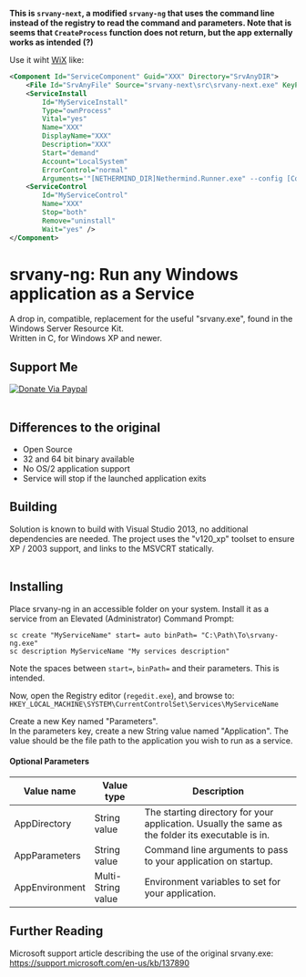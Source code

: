 **This is `srvany-next`, a modified `srvany-ng` that uses the command line instead of the registry to
read the command and parameters. Note that is seems that `CreateProcess` function does not return,
but the app externally works as intended (?)**

Use it wiht [WiX](https://wixtoolset.org) like:

```xml
<Component Id="ServiceComponent" Guid="XXX" Directory="SrvAnyDIR">
    <File Id="SrvAnyFile" Source="srvany-next\src\srvany-next.exe" KeyPath="yes" />
    <ServiceInstall
        Id="MyServiceInstall"
        Type="ownProcess"
        Vital="yes"
        Name="XXX"
        DisplayName="XXX"
        Description="XXX"
        Start="demand"
        Account="LocalSystem"
        ErrorControl="normal"
        Arguments='"[NETHERMIND_DIR]Nethermind.Runner.exe" --config [ConfigDir]config.cfg' />
    <ServiceControl
        Id="MyServiceControl"
        Name="XXX"
        Stop="both"
        Remove="uninstall"
        Wait="yes" />
</Component>
```

# srvany-ng: Run any Windows application as a Service
A drop in, compatible, replacement for the useful "srvany.exe", found in the Windows Server Resource Kit.<br />
Written in C, for Windows XP and newer.


## Support Me
[![Donate Via Paypal](https://www.paypalobjects.com/en_US/i/btn/btn_donateCC_LG.gif)](https://www.paypal.com/cgi-bin/webscr?cmd=_s-xclick&hosted_button_id=CALMNQUWLZNYL)
<br /><br />
## Differences to the original
* Open Source
* 32 and 64 bit binary available
* No OS/2 application support
* Service will stop if the launched application exits

## Building
Solution is known to build with Visual Studio 2013, no additional dependencies are needed. The project uses the "v120_xp" toolset to ensure XP / 2003 support, and links to the MSVCRT statically.
<br /><br />

## Installing
Place srvany-ng in an accessible folder on your system.
Install it as a service from an Elevated (Administrator) Command Prompt:
```winbatch
sc create "MyServiceName" start= auto binPath= "C:\Path\To\srvany-ng.exe"
sc description MyServiceName "My services description"
```
Note the spaces between `start=`, `binPath=` and their parameters. This is intended.

Now, open the Registry editor (`regedit.exe`), and browse to:
`HKEY_LOCAL_MACHINE\SYSTEM\CurrentControlSet\Services\MyServiceName`

Create a new Key named "Parameters".  
In the parameters key, create a new String value named "Application". The value should be the file path to the application you wish to run as a service.

#### Optional Parameters
| Value name     | Value type         | Description                                                                                       |
| ---------------| ------------------ | ------------------------------------------------------------------------------------------------- |
| AppDirectory   | String value       | The starting directory for your application. Usually the same as the folder its executable is in. |
| AppParameters  | String value       | Command line arguments to pass to your application on startup.                                    |
| AppEnvironment | Multi-String value | Environment variables to set for your application.                                                |

## Further Reading
Microsoft support article describing the use of the original srvany.exe: https://support.microsoft.com/en-us/kb/137890
<br />
